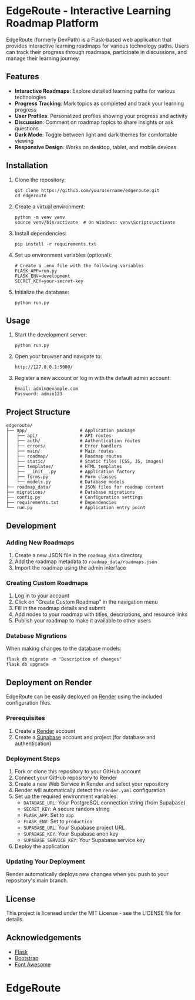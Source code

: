 # EdgeRoute - Interactive Learning Roadmap Platform

EdgeRoute (formerly DevPath) is a Flask-based web application that provides interactive learning roadmaps for various technology paths. Users can track their progress through roadmaps, participate in discussions, and manage their learning journey.

## Features

- **Interactive Roadmaps**: Explore detailed learning paths for various technologies
- **Progress Tracking**: Mark topics as completed and track your learning progress
- **User Profiles**: Personalized profiles showing your progress and activity
- **Discussion**: Comment on roadmap topics to share insights or ask questions
- **Dark Mode**: Toggle between light and dark themes for comfortable viewing
- **Responsive Design**: Works on desktop, tablet, and mobile devices

## Installation

1. Clone the repository:
   ```
   git clone https://github.com/yourusername/edgeroute.git
   cd edgeroute
   ```

2. Create a virtual environment:
   ```
   python -m venv venv
   source venv/bin/activate  # On Windows: venv\Scripts\activate
   ```

3. Install dependencies:
   ```
   pip install -r requirements.txt
   ```

4. Set up environment variables (optional):
   ```
   # Create a .env file with the following variables
   FLASK_APP=run.py
   FLASK_ENV=development
   SECRET_KEY=your-secret-key
   ```

5. Initialize the database:
   ```
   python run.py
   ```

## Usage

1. Start the development server:
   ```
   python run.py
   ```

2. Open your browser and navigate to:
   ```
   http://127.0.0.1:5000/
   ```

3. Register a new account or log in with the default admin account:
   ```
   Email: admin@example.com
   Password: admin123
   ```

## Project Structure

```
edgeroute/
├── app/                    # Application package
│   ├── api/                # API routes
│   ├── auth/               # Authentication routes
│   ├── errors/             # Error handlers
│   ├── main/               # Main routes
│   ├── roadmap/            # Roadmap routes
│   ├── static/             # Static files (CSS, JS, images)
│   ├── templates/          # HTML templates
│   ├── __init__.py         # Application factory
│   ├── forms.py            # Form classes
│   └── models.py           # Database models
├── roadmap_data/           # JSON files for roadmap content
├── migrations/             # Database migrations
├── config.py               # Configuration settings
├── requirements.txt        # Dependencies
└── run.py                  # Application entry point
```

## Development

### Adding New Roadmaps

1. Create a new JSON file in the `roadmap_data` directory
2. Add the roadmap metadata to `roadmap_data/roadmaps.json`
3. Import the roadmap using the admin interface

### Creating Custom Roadmaps

1. Log in to your account
2. Click on "Create Custom Roadmap" in the navigation menu
3. Fill in the roadmap details and submit
4. Add nodes to your roadmap with titles, descriptions, and resource links
5. Publish your roadmap to make it available to other users

### Database Migrations

When making changes to the database models:

```
flask db migrate -m "Description of changes"
flask db upgrade
```

## Deployment on Render

EdgeRoute can be easily deployed on [Render](https://render.com/) using the included configuration files.

### Prerequisites

1. Create a [Render](https://render.com/) account
2. Create a [Supabase](https://supabase.com/) account and project (for database and authentication)

### Deployment Steps

1. Fork or clone this repository to your GitHub account
2. Connect your GitHub repository to Render
3. Create a new Web Service in Render and select your repository
4. Render will automatically detect the `render.yaml` configuration
5. Set up the required environment variables:
   - `DATABASE_URL`: Your PostgreSQL connection string (from Supabase)
   - `SECRET_KEY`: A secure random string
   - `FLASK_APP`: Set to `app`
   - `FLASK_ENV`: Set to `production`
   - `SUPABASE_URL`: Your Supabase project URL
   - `SUPABASE_KEY`: Your Supabase anon key
   - `SUPABASE_SERVICE_KEY`: Your Supabase service key
6. Deploy the application

### Updating Your Deployment

Render automatically deploys new changes when you push to your repository's main branch.

## License

This project is licensed under the MIT License - see the LICENSE file for details.

## Acknowledgements

- [Flask](https://flask.palletsprojects.com/)
- [Bootstrap](https://getbootstrap.com/)
- [Font Awesome](https://fontawesome.com/)
# EdgeRoute
